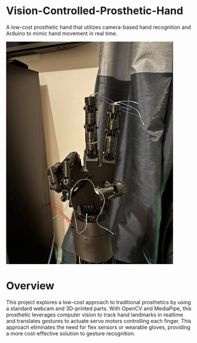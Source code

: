 # Vision-Controlled-Prosthetic-Hand
A low-cost prosthetic hand that utilizes camera-based hand recognition and Arduino to mimic hand movement in real time.

![Hand](Hand.jpg)


# Overview
This project explores a low-cost approach to traditional prosthetics by using a standard webcam and 3D-printed parts. With OpenCV and MediaPipe, this prosthetic leverages computer vision to track hand landmarks in realtime and translates gestures to actuate servo motors controlling each finger. This approach eliminates the need for flex sensors or wearable gloves, providing a more cost-effective solution to gesture recognition. 
